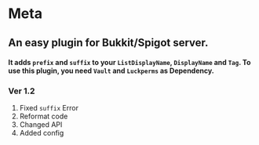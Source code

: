 # Meta
## An easy plugin for Bukkit/Spigot server.
#### It adds `prefix` and `suffix` to your `ListDisplayName`, `DisplayName` and `Tag`. To use this plugin, you need `Vault` and `Luckperms` as Dependency.

### Ver 1.2
1. Fixed `suffix` Error
2. Reformat code
3. Changed API
4. Added config
